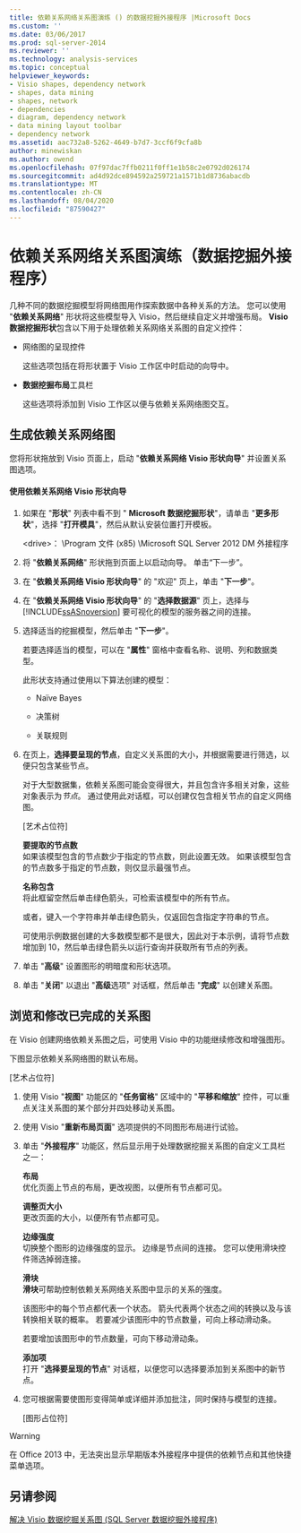 ```yaml
---
title: 依赖关系网络关系图演练 () 的数据挖掘外接程序 |Microsoft Docs
ms.custom: ''
ms.date: 03/06/2017
ms.prod: sql-server-2014
ms.reviewer: ''
ms.technology: analysis-services
ms.topic: conceptual
helpviewer_keywords:
- Visio shapes, dependency network
- shapes, data mining
- shapes, network
- dependencies
- diagram, dependency network
- data mining layout toolbar
- dependency network
ms.assetid: aac732a8-5262-4649-b7d7-3ccf6f9cfa8b
author: minewiskan
ms.author: owend
ms.openlocfilehash: 07f97dac7ffb0211f0ff1e1b58c2e0792d026174
ms.sourcegitcommit: ad4d92dce894592a259721a1571b1d8736abacdb
ms.translationtype: MT
ms.contentlocale: zh-CN
ms.lasthandoff: 08/04/2020
ms.locfileid: "87590427"
---
```

# <a name="dependency-network-diagram-walkthrough-data-mining-add-ins"></a>依赖关系网络关系图演练（数据挖掘外接程序）
  几种不同的数据挖掘模型将网络图用作探索数据中各种关系的方法。 您可以使用 "**依赖关系网络**" 形状将这些模型导入 Visio，然后继续自定义并增强布局。 **Visio 数据挖掘形状**包含以下用于处理依赖关系网络关系图的自定义控件：  
  
-   网络图的呈现控件  
  
     这些选项包括在将形状置于 Visio 工作区中时启动的向导中。  
  
-   **数据挖掘布局**工具栏  
  
     这些选项将添加到 Visio 工作区以便与依赖关系网络图交互。  
  
## <a name="build-a-dependency-network-graph"></a>生成依赖关系网络图  
 您将形状拖放到 Visio 页面上，启动 "**依赖关系网络 Visio 形状向导**" 并设置关系图选项。  
  
#### <a name="use-the-dependency-net-visio-shape-wizard"></a>使用依赖关系网络 Visio 形状向导  
  
1.  如果在 "**形状**" 列表中看不到 " **Microsoft 数据挖掘形状**"，请单击 "**更多形状**"，选择 "**打开模具**"，然后从默认安装位置打开模板。  
  
     \<drive>： \Program 文件 (x85) \Microsoft SQL Server 2012 DM 外接程序  
  
2.  将 "**依赖关系网络**" 形状拖到页面上以启动向导。 单击“下一步”。  
  
3.  在 "**依赖关系网络 Visio 形状向导**" 的 "欢迎" 页上，单击 "**下一步**"。  
  
4.  在 "**依赖关系网络 Visio 形状向导**" 的 "**选择数据源**" 页上，选择与 [!INCLUDE[ssASnoversion](../includes/ssasnoversion-md.md)] 要可视化的模型的服务器之间的连接。  
  
5.  选择适当的挖掘模型，然后单击 "**下一步**"。  
  
     若要选择适当的模型，可以在 "**属性**" 窗格中查看名称、说明、列和数据类型。  
  
     此形状支持通过使用以下算法创建的模型：  
  
    -   Naïve Bayes  
  
    -   决策树  
  
    -   关联规则  
  
6.  在页上，**选择要呈现的节点**，自定义关系图的大小，并根据需要进行筛选，以便只包含某些节点。  
  
     对于大型数据集，依赖关系图可能会变得很大，并且包含许多相关对象，这些对象表示为*节点*。 通过使用此对话框，可以创建仅包含相关节点的自定义网络图。  
  
     [艺术占位符]  
  
     **要提取的节点数**  
     如果该模型包含的节点数少于指定的节点数，则此设置无效。 如果该模型包含的节点数多于指定的节点数，则仅显示最强节点。  
  
     **名称包含**  
     将此框留空然后单击绿色箭头，可检索该模型中的所有节点。  
  
     或者，键入一个字符串并单击绿色箭头，仅返回包含指定字符串的节点。  
  
     可使用示例数据创建的大多数模型都不是很大，因此对于本示例，请将节点数增加到 10，然后单击绿色箭头以运行查询并获取所有节点的列表。  
  
7.  单击 "**高级**" 设置图形的明暗度和形状选项。  
  
8.  单击 "**关闭**" 以退出 "**高级**选项" 对话框，然后单击 "**完成**" 以创建关系图。  
  
## <a name="explore-and-modify-the-finished-diagram"></a>浏览和修改已完成的关系图  
 在 Visio 创建网络依赖关系图之后，可使用 Visio 中的功能继续修改和增强图形。  
  
 下图显示依赖关系网络图的默认布局。  
  
 [艺术占位符]  
  
1.  使用 Visio "**视图**" 功能区的 "**任务窗格**" 区域中的 "**平移和缩放**" 控件，可以重点关注关系图的某个部分并四处移动关系图。  
  
2.  使用 Visio "**重新布局页面**" 选项提供的不同图形布局进行试验。  
  
3.  单击 "**外接程序**" 功能区，然后显示用于处理数据挖掘关系图的自定义工具栏之一：  
  
     **布局**  
     优化页面上节点的布局，更改视图，以便所有节点都可见。  
  
     **调整页大小**  
     更改页面的大小，以便所有节点都可见。  
  
     **边缘强度**  
     切换整个图形的边缘强度的显示。 边缘是节点间的连接。 您可以使用滑块控件筛选掉弱连接。  
  
     **滑块**  
     **滑块**可帮助控制依赖关系网络关系图中显示的关系的强度。  
  
     该图形中的每个节点都代表一个状态。 箭头代表两个状态之间的转换以及与该转换相关联的概率。 若要减少该图形中的节点数量，可向上移动滑动条。  
  
     若要增加该图形中的节点数量，可向下移动滑动条。  
  
     **添加项**  
     打开 "**选择要呈现的节点**" 对话框，以便您可以选择要添加到关系图中的新节点。  
  
4.  您可根据需要使图形变得简单或详细并添加批注，同时保持与模型的连接。  
  
     [图形占位符]  
  
> [!WARNING]  
>  在 Office 2013 中，无法突出显示早期版本外接程序中提供的依赖节点和其他快捷菜单选项。  
  
## <a name="see-also"></a>另请参阅  
 [解决 Visio 数据挖掘关系图 &#40;SQL Server 数据挖掘外接程序&#41;](troubleshooting-visio-data-mining-diagrams-sql-server-data-mining-add-ins.md)  
  
  
